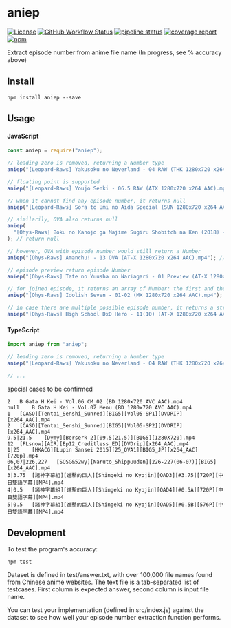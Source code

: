 # aniep

[![License](https://img.shields.io/github/license/soruly/aniep.svg?style=flat-square)](https://github.com/soruly/aniep/blob/master/LICENSE)
[![GitHub Workflow Status](https://img.shields.io/github/actions/workflow/status/soruly/aniep/node.js.yml?style=flat-square)](https://github.com/soruly/aniep/actions)
[![pipeline status](https://gitlab.com/soruly/aniep/badges/master/pipeline.svg?style=flat-square)](https://gitlab.com/soruly/aniep/commits/master)
[![coverage report](https://gitlab.com/soruly/aniep/badges/master/coverage.svg?style=flat-square)](https://gitlab.com/soruly/aniep/-/jobs)
[![npm](https://img.shields.io/npm/v/aniep.svg?style=flat-square)](https://www.npmjs.com/package/aniep)

Extract episode number from anime file name (In progress, see % accuracy above)

## Install

```
npm install aniep --save
```

## Usage

#### JavaScript

```javascript
const aniep = require("aniep");

// leading zero is removed, returning a Number type
aniep("[Leopard-Raws] Yakusoku no Neverland - 04 RAW (THK 1280x720 x264 AAC).mp4"); // return 4

// floating point is supported
aniep("[Leopard-Raws] Youjo Senki - 06.5 RAW (ATX 1280x720 x264 AAC).mp4"); // return 6.5

// when it cannot find any episode number, it returns null
aniep("[Leopard-Raws] Sora to Umi no Aida Special (SUN 1280x720 x264 AAC).mp4"); // return null

// similarily, OVA also returns null
aniep(
  "[Ohys-Raws] Boku no Kanojo ga Majime Sugiru Shobitch na Ken (2018) - OVA (BD 1280x720 x264 AAC).mp4"
); // return null

// however, OVA with episode number would still return a Number
aniep("[Ohys-Raws] Amanchu! - 13 OVA (AT-X 1280x720 x264 AAC).mp4"); // return 13

// episode preview return episode Number
aniep("[Ohys-Raws] Tate no Yuusha no Nariagari - 01 Preview (AT-X 1280x720 x264 AAC).mp4"); // return 1

// for joined episode, it returns an array of Number: the first and the last episode
aniep("[Ohys-Raws] Idolish Seven - 01-02 (MX 1280x720 x264 AAC).mp4"); // return [1, 2]

// in case there are multiple possible episode number, it returns a string of episodes, using | as separator
aniep("[Ohys-Raws] High School DxD Hero - 11(10) (AT-X 1280x720 x264 AAC).mp4"); // return "10|11"
```

#### TypeScript

```typescript
import aniep from "aniep";

// leading zero is removed, returning a Number type
aniep("[Leopard-Raws] Yakusoku no Neverland - 04 RAW (THK 1280x720 x264 AAC).mp4"); // return 4

// ...
```

special cases to be confirmed

```
2	B Gata H Kei - Vol.06 CM_02 (BD 1280x720 AVC AAC).mp4
null	B Gata H Kei - Vol.02 Menu (BD 1280x720 AVC AAC).mp4
1	[CASO][Tentai_Senshi_Sunred][BIG5][Vol05-SP1][DVDRIP][x264_AAC].mp4
2	[CASO][Tentai_Senshi_Sunred][BIG5][Vol05-SP2][DVDRIP][x264_AAC].mp4
9.5|21.5	[Dymy][Berserk 2][09.5(21.5)][BIG5][1280X720].mp4
12	[FLsnow][AIR][Ep12_Creditless_ED][DVDrip][x264_AAC].mp4
1|25	[HKACG][Lupin Sansei 2015][25_OVA1][BIG5_JP][x264_AAC][720p].mp4
06,07|226,227	[SOSG&52wy][Naruto_Shippuuden][226-227(06-07)][BIG5][x264_AAC].mp4
3|3.75	[諸神字幕組][進擊的巨人][Shingeki no Kyojin][OAD3][#3.75][720P][中日雙語字幕][MP4].mp4
4|0.5	[諸神字幕組][進擊的巨人][Shingeki no Kyojin][OAD4][#0.5A][720P][中日雙語字幕][MP4].mp4
5|0.5	[諸神字幕組][進擊的巨人][Shingeki no Kyojin][OAD5][#0.5B][576P][中日雙語字幕][MP4].mp4
```

## Development

To test the program's accuracy:

```
npm test
```

Dataset is defined in test/answer.txt, with over 100,000 file names found from Chinese anime websites. The text file is a tab-separated list of testcases. First column is expected answer, second column is input file name.

You can test your implementation (defined in src/index.js) against the dataset to see how well your episode number extraction function performs.
